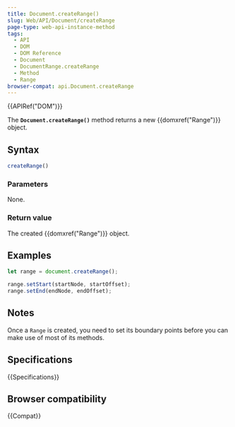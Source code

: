 ```yaml
---
title: Document.createRange()
slug: Web/API/Document/createRange
page-type: web-api-instance-method
tags:
  - API
  - DOM
  - DOM Reference
  - Document
  - DocumentRange.createRange
  - Method
  - Range
browser-compat: api.Document.createRange
---
```

{{APIRef("DOM")}}

The **`Document.createRange()`** method returns a new
{{domxref("Range")}} object.

## Syntax

```js
createRange()
```

### Parameters

None.

### Return value

The created {{domxref("Range")}} object.

## Examples

```js
let range = document.createRange();

range.setStart(startNode, startOffset);
range.setEnd(endNode, endOffset);
```

## Notes

Once a `Range` is created, you need to set its boundary points before you
can make use of most of its methods.

## Specifications

{{Specifications}}

## Browser compatibility

{{Compat}}

